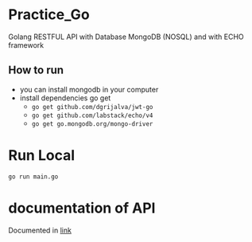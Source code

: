 # Practice_Go
Golang RESTFUL API with Database MongoDB (NOSQL)
and with ECHO framework

##  How to run
- you can install mongodb in your computer
-  install dependencies go get
    - `go get github.com/dgrijalva/jwt-go `
	- `go get github.com/labstack/echo/v4 `
	- `go get go.mongodb.org/mongo-driver `

# Run Local
`go run main.go`

# documentation of API
Documented in [link](https://documenter.getpostman.com/view/14487202/Tzm6mFrr) 